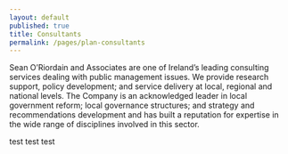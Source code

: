 ```yaml
---
layout: default
published: true
title: Consultants
permalink: /pages/plan-consultants
---
```


Sean O’Riordain and Associates are one of Ireland’s leading consulting services dealing with public management issues. We provide research support, policy development; and service delivery at local, regional and national levels. The Company is an acknowledged leader in local government reform; local governance structures; and strategy and recommendations development and has built a reputation for expertise in the wide range of disciplines involved in this sector.

<div class="credits">

test test test

</div>